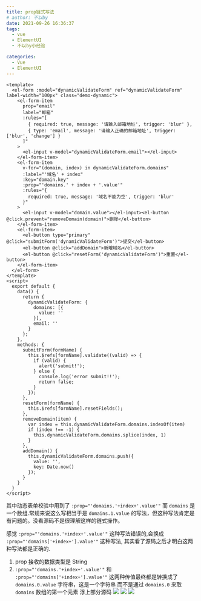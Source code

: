 ```yaml
---
title: prop链式写法
# author: 不以by
date: 2021-09-26 16:36:37
tags: 
  - vue
  - ElementUI
  - 不以by小经验

categories: 
  - Vue
  - ElementUI
---
```

```vue
<template>
  <el-form :model="dynamicValidateForm" ref="dynamicValidateForm" label-width="100px" class="demo-dynamic">
    <el-form-item
      prop="email"
      label="邮箱"
      :rules="[
        { required: true, message: '请输入邮箱地址', trigger: 'blur' },
        { type: 'email', message: '请输入正确的邮箱地址', trigger: ['blur', 'change'] }
      ]"
    >
      <el-input v-model="dynamicValidateForm.email"></el-input>
    </el-form-item>
    <el-form-item
      v-for="(domain, index) in dynamicValidateForm.domains"
      :label="'域名' + index"
      :key="domain.key"
      :prop="'domains.' + index + '.value'"
      :rules="{
        required: true, message: '域名不能为空', trigger: 'blur'
      }"
    >
      <el-input v-model="domain.value"></el-input><el-button @click.prevent="removeDomain(domain)">删除</el-button>
    </el-form-item>
    <el-form-item>
      <el-button type="primary" @click="submitForm('dynamicValidateForm')">提交</el-button>
      <el-button @click="addDomain">新增域名</el-button>
      <el-button @click="resetForm('dynamicValidateForm')">重置</el-button>
    </el-form-item>
  </el-form>
</template>
<script>
  export default {
    data() {
      return {
        dynamicValidateForm: {
          domains: [{
            value: ''
          }],
          email: ''
        }
      };
    },
    methods: {
      submitForm(formName) {
        this.$refs[formName].validate((valid) => {
          if (valid) {
            alert('submit!');
          } else {
            console.log('error submit!!');
            return false;
          }
        });
      },
      resetForm(formName) {
        this.$refs[formName].resetFields();
      },
      removeDomain(item) {
        var index = this.dynamicValidateForm.domains.indexOf(item)
        if (index !== -1) {
          this.dynamicValidateForm.domains.splice(index, 1)
        }
      },
      addDomain() {
        this.dynamicValidateForm.domains.push({
          value: '',
          key: Date.now()
        });
      }
    }
  }
</script>
```

其中动态表单校验中用到了 `:prop="'domains.'+index+'.value'"` 而 `domains` 是一个数组.常规来说这么写相当于是 `domains.1.value` 的写法，但这种写法肯定是有问题的。没看源码不是很理解这样的链式操作。

感觉 `:prop="'domains.'+index+'.value'"` 这种写法错误的,会换成 `:prop="'domains['+index+'].value'"` 这种写法, 其实看了源码之后才明白这两种写法都是正确的.
1. prop 接收的数据类型是 String
2. `:prop="'domains.'+index+'.value'"` 和 `:prop="'domains['+index+'].value'"` 这两种传值最终都是转换成了 `domains.0.value` 字符串，这是一个字符串 而不是通过 `domains.0` 来取 `domains` 数组的第一个元素
浮上部分源码
![](https://cdn.jsdelivr.net/gh/Melanie618/CDN@v1.0/images/ElementUI/El-Form/1502856-20181010162553209-120878951.png?raw=true)
![](https://cdn.jsdelivr.net/gh/Melanie618/CDN@v1.0/images/ElementUI/El-Form/1502856-20181010162743794-1203877402.png?raw=true)
![](https://cdn.jsdelivr.net/gh/Melanie618/CDN@v1.0/images/ElementUI/El-Form/1502856-20181010162700061-1335666674.png?raw=true)